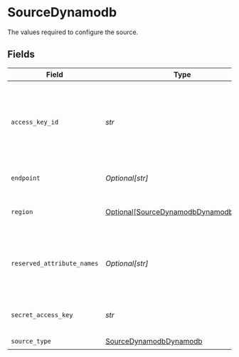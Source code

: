 # SourceDynamodb

The values required to configure the source.


## Fields

| Field                                                                                         | Type                                                                                          | Required                                                                                      | Description                                                                                   | Example                                                                                       |
| --------------------------------------------------------------------------------------------- | --------------------------------------------------------------------------------------------- | --------------------------------------------------------------------------------------------- | --------------------------------------------------------------------------------------------- | --------------------------------------------------------------------------------------------- |
| `access_key_id`                                                                               | *str*                                                                                         | :heavy_check_mark:                                                                            | The access key id to access Dynamodb. Airbyte requires read permissions to the database       | A012345678910EXAMPLE                                                                          |
| `endpoint`                                                                                    | *Optional[str]*                                                                               | :heavy_minus_sign:                                                                            | the URL of the Dynamodb database                                                              | https://{aws_dynamo_db_url}.com                                                               |
| `region`                                                                                      | [Optional[SourceDynamodbDynamodbRegion]](../../models/shared/sourcedynamodbdynamodbregion.md) | :heavy_minus_sign:                                                                            | The region of the Dynamodb database                                                           |                                                                                               |
| `reserved_attribute_names`                                                                    | *Optional[str]*                                                                               | :heavy_minus_sign:                                                                            | Comma separated reserved attribute names present in your tables                               | name, field_name, field-name                                                                  |
| `secret_access_key`                                                                           | *str*                                                                                         | :heavy_check_mark:                                                                            | The corresponding secret to the access key id.                                                | a012345678910ABCDEFGH/AbCdEfGhEXAMPLEKEY                                                      |
| `source_type`                                                                                 | [SourceDynamodbDynamodb](../../models/shared/sourcedynamodbdynamodb.md)                       | :heavy_check_mark:                                                                            | N/A                                                                                           |                                                                                               |